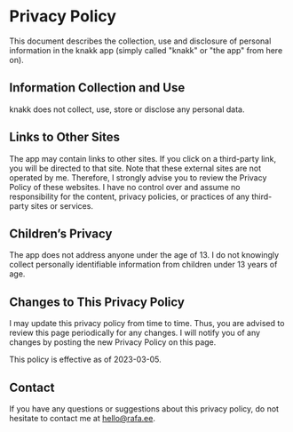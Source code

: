 # Privacy Policy

This document describes the collection, use and disclosure of personal information in the knakk app (simply called "knakk" or "the app" from here on).

## Information Collection and Use

knakk does not collect, use, store or disclose any personal data.

## Links to Other Sites

The app may contain links to other sites. If you click on a third-party link, you will be directed to that site. Note that these external sites are not operated by me. Therefore, I strongly advise you to review the Privacy Policy of these websites. I have no control over and assume no responsibility for the content, privacy policies, or practices of any third-party sites or services.

## Children’s Privacy

The app does not address anyone under the age of 13. I do not knowingly collect personally identifiable information from children under 13 years of age.

## Changes to This Privacy Policy

I may update this privacy policy from time to time. Thus, you are advised to review this page periodically for any changes. I will notify you of any changes by posting the new Privacy Policy on this page.

This policy is effective as of 2023-03-05.

## Contact

If you have any questions or suggestions about this privacy policy, do not hesitate to contact me at hello@rafa.ee.